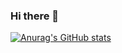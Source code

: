 ### Hi there 👋


[![Anurag's GitHub stats](https://github-readme-stats.vercel.app/api?username=leoyd)](https://github.com/anuraghazra/github-readme-stats)


<!--
**leoyd/leoyd** is a ✨ _special_ ✨ repository because its `README.md` (this file) appears on your GitHub profile.

Here are some ideas to get you started:

- 🔭 I’m currently working on ...
- 🌱 I’m currently learning ...
- 👯 I’m looking to collaborate on ...
- 🤔 I’m looking for help with ...
- 💬 Ask me about ...
- 📫 How to reach me: ...
- 😄 Pronouns: ...
- ⚡ Fun fact: ...
-->
